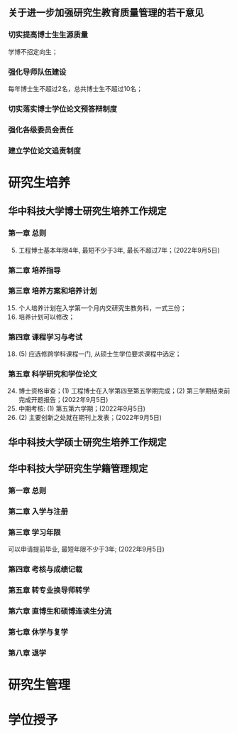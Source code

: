 ## 关于进一步加强研究生教育质量管理的若干意见
### 切实提高博士生生源质量
学博不招定向生；
### 强化导师队伍建设
每年博士生不超过2名，总共博士生不超过10名；
### 切实落实博士学位论文预答辩制度
### 强化各级委员会责任
### 建立学位论文追责制度

# 研究生培养
## 华中科技大学博士研究生培养工作规定
### 第一章 总则
5. 工程博士基本年限4年, 最短不少于3年, 最长不超过7年；(2022年9月5日)

### 第二章 培养指导

### 第三章 培养方案和培养计划
15. 个人培养计划在入学第一个月内交研究生教务科，一式三份；
16. 培养计划可以修改；

### 第四章 课程学习与考试
18. (5) 应选修跨学科课程一门, 从硕士生学位要求课程中选定；

### 第五章 科学研究和学位论文
24. 博士资格审查；(1) 工程博士在入学第四至第五学期完成；(2) 第三学期结束前完成开题报告；(2022年9月5日)
25. 中期考核: (1) 第五第六学期；(2022年9月5日)
26. (2) 主要创新之处就在期刊上发表；(2022年9月5日)

## 华中科技大学硕士研究生培养工作规定

## 华中科技大学研究生学籍管理规定
### 第一章 总则
### 第二章 入学与注册
### 第三章 学习年限
可以申请提前毕业, 最短年限不少于3年; (2022年9月5日)
### 第四章 考核与成绩记载
### 第五章 转专业换导师转学
### 第六章 直博生和硕博连读生分流
### 第七章 休学与复学
### 第八章 退学













# 研究生管理





# 学位授予



